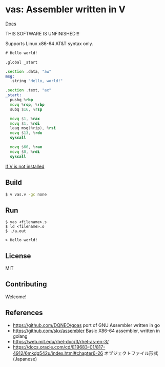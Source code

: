 
# vas: Assembler written in V

[Docs](https://github.com/v420v/vas/blob/main/doc/docs.md)

THIS SOFTWARE IS UNFINISHED!!!

Supports Linux x86-64 AT&T syntax only.

```asm
# Hello world!

.global _start

.section .data, "aw"
msg:
  .string "Hello, world!"

.section .text, "ax"
_start:
  pushq %rbp
  movq %rsp, %rbp
  subq $16, %rsp

  movq $1, %rax
  movq $1, %rdi
  leaq msg(%rip), %rsi
  movq $13, %rdx
  syscall

  movq $60, %rax
  movq $0, %rdi
  syscall


```

[If V is not installed](https://github.com/vlang/v)

## Build

```sh
$ v vas.v -gc none
```

## Run
```
$ vas <filename>.s
$ ld <filename>.o
$ ./a.out

> Hello world!
```

## License
MIT

## Contributing
Welcome!

## References
- https://github.com/DQNEO/goas port of GNU Assembler written in go
- https://github.com/skx/assembler Basic X86-64 assembler, written in golang
- https://web.mit.edu/rhel-doc/3/rhel-as-en-3/ 
- https://docs.oracle.com/cd/E19683-01/817-4912/6mkdg542u/index.html#chapter6-26 オブジェクトファイル形式 (Japanese)

